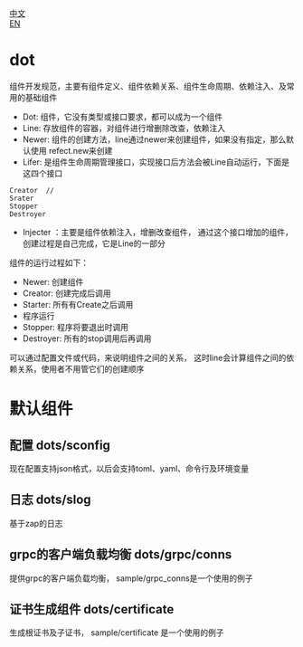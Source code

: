 [中文](./README-cn.md)  
[EN](./README.md)  
# dot 
组件开发规范，主要有组件定义、组件依赖关系、组件生命周期、依赖注入、及常用的基础组件  
* Dot: 组件，它没有类型或接口要求，都可以成为一个组件  
* Line: 存放组件的容器，对组件进行增删除改查，依赖注入  
* Newer: 组件的创建方法，line通过newer来创建组件，如果没有指定，那么默认使用 refect.new来创建  
* Lifer: 是组件生命周期管理接口，实现接口后方法会被Line自动运行，下面是这四个接口 
```
Creator  // 
Srater
Stopper
Destroyer
```
* Injecter ：主要是组件依赖注入，增删改查组件， 通过这个接口增加的组件，创建过程是自己完成，它是Line的一部分   

组件的运行过程如下：  
* Newer:  创建组件  
* Creator: 创建完成后调用  
* Starter: 所有有Create之后调用  
* 程序运行  
* Stopper: 程序将要退出时调用  
* Destroyer: 所有的stop调用后再调用  

可以通过配置文件或代码，来说明组件之间的关系， 这时line会计算组件之间的依赖关系，使用者不用管它们的创建顺序  

# 默认组件
## 配置 dots/sconfig
现在配置支持json格式，以后会支持toml、yaml、命令行及环境变量
## 日志 dots/slog
基于zap的日志
## grpc的客户端负载均衡 dots/grpc/conns
提供grpc的客户端负载均衡， sample/grpc_conns是一个使用的例子
## 证书生成组件 dots/certificate
生成根证书及子证书， sample/certificate 是一个使用的例子

